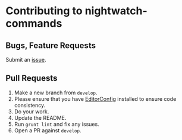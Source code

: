 # Contributing to nightwatch-commands

## Bugs, Feature Requests
Submit an [issue](https://github.com/mobify/nightwatch-commands/issues).

## Pull Requests

1. Make a new branch from `develop`.
1. Please ensure that you have [EditorConfig](http://editorconfig.org/) installed to ensure code consistency.
1. Do your work.
1. Update the README.
1. Run `grunt lint` and fix any issues.
1. Open a PR against `develop`.
